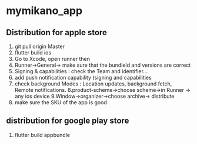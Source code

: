 # mymikano_app


## Distribution for apple store

1. git pull origin Master
2. flutter build ios
3. Go to Xcode, open runner then
4. Runner->General-> make sure that the bundleId and versions are correct
5. Signing & capabilities : check the Team and identifier...
6. add push notification capability (signing and capabilities
7. check background Modes : Location updates, background fetch, Remote notifications.
8.product-scheme->choose scheme->in Runner -> any ios device
9.Window->organizer->choose archive-> distribute
10. make sure the SKU of the app is good



## distribution for google play store

1. flutter build appbundle
